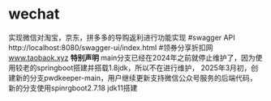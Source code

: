 # wechat
实现微信对淘宝，京东，拼多多的导购返利进行功能实现
#swagger API
http://localhost:8080/swagger-ui/index.html
#领券分享折扣网
www.taobaok.xyz
**特别声明**
main分支已经在2024年之前就停止维护了，因为使用较老的springboot搭建并搭载1.8jdk，所以不在进行维护，
2025年3月初，创建新的分支pwdkeeper-main，用户继续更新支持微信公众号服务的后端代码，
新的分支使用spinrgboot2.7.18 jdk11搭建
